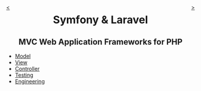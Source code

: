 <div style="float: right;">

[>](./model-0.md)

</div>
<div style="float: left;">

[<](./index.md)

</div>

<center>

Symfony & Laravel
=================

MVC Web Application Frameworks for PHP
---------------------------------------

</center>

* [Model](./model-0.md)
* [View](./view-0.md)
* [Controller](./controller-0.md)
* [Testing](./testing-0.md)
* [Engineering](./engineering-0.md)
